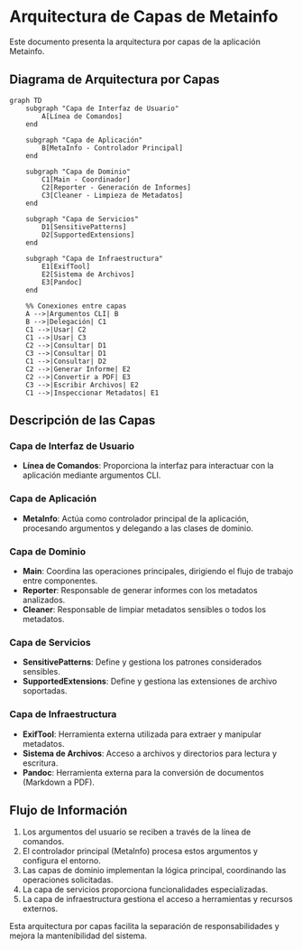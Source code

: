 # Arquitectura de Capas de Metainfo

Este documento presenta la arquitectura por capas de la aplicación Metainfo.

## Diagrama de Arquitectura por Capas

```mermaid
graph TD
    subgraph "Capa de Interfaz de Usuario"
        A[Línea de Comandos]
    end

    subgraph "Capa de Aplicación"
        B[MetaInfo - Controlador Principal]
    end

    subgraph "Capa de Dominio"
        C1[Main - Coordinador]
        C2[Reporter - Generación de Informes]
        C3[Cleaner - Limpieza de Metadatos]
    end

    subgraph "Capa de Servicios"
        D1[SensitivePatterns]
        D2[SupportedExtensions]
    end

    subgraph "Capa de Infraestructura"
        E1[ExifTool]
        E2[Sistema de Archivos]
        E3[Pandoc]
    end

    %% Conexiones entre capas
    A -->|Argumentos CLI| B
    B -->|Delegación| C1
    C1 -->|Usar| C2
    C1 -->|Usar| C3
    C2 -->|Consultar| D1
    C3 -->|Consultar| D1
    C1 -->|Consultar| D2
    C2 -->|Generar Informe| E2
    C2 -->|Convertir a PDF| E3
    C3 -->|Escribir Archivos| E2
    C1 -->|Inspeccionar Metadatos| E1
```

## Descripción de las Capas

### Capa de Interfaz de Usuario
- **Línea de Comandos**: Proporciona la interfaz para interactuar con la aplicación mediante argumentos CLI.

### Capa de Aplicación
- **MetaInfo**: Actúa como controlador principal de la aplicación, procesando argumentos y delegando a las clases de dominio.

### Capa de Dominio
- **Main**: Coordina las operaciones principales, dirigiendo el flujo de trabajo entre componentes.
- **Reporter**: Responsable de generar informes con los metadatos analizados.
- **Cleaner**: Responsable de limpiar metadatos sensibles o todos los metadatos.

### Capa de Servicios
- **SensitivePatterns**: Define y gestiona los patrones considerados sensibles.
- **SupportedExtensions**: Define y gestiona las extensiones de archivo soportadas.

### Capa de Infraestructura
- **ExifTool**: Herramienta externa utilizada para extraer y manipular metadatos.
- **Sistema de Archivos**: Acceso a archivos y directorios para lectura y escritura.
- **Pandoc**: Herramienta externa para la conversión de documentos (Markdown a PDF).

## Flujo de Información

1. Los argumentos del usuario se reciben a través de la línea de comandos.
2. El controlador principal (MetaInfo) procesa estos argumentos y configura el entorno.
3. Las capas de dominio implementan la lógica principal, coordinando las operaciones solicitadas.
4. La capa de servicios proporciona funcionalidades especializadas.
5. La capa de infraestructura gestiona el acceso a herramientas y recursos externos.

Esta arquitectura por capas facilita la separación de responsabilidades y mejora la mantenibilidad del sistema. 